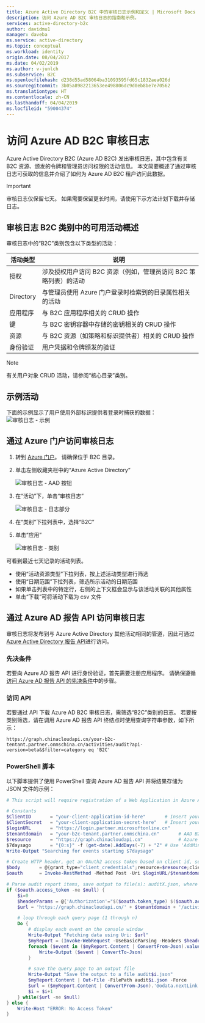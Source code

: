 ```yaml
---
title: Azure Active Directory B2C 中的审核日志示例和定义 | Microsoft Docs
description: 访问 Azure AD B2C 审核日志的指南和示例。
services: active-directory-b2c
author: davidmu1
manager: daveba
ms.service: active-directory
ms.topic: conceptual
ms.workload: identity
origin.date: 08/04/2017
ms.date: 04/02/2019
ms.author: v-junlch
ms.subservice: B2C
ms.openlocfilehash: d238d55ad58064ba31093595fd65c1832aea026d
ms.sourcegitcommit: 3b05a8982213653ee498806dc9d0eb8be7e70562
ms.translationtype: HT
ms.contentlocale: zh-CN
ms.lasthandoff: 04/04/2019
ms.locfileid: "59004374"
---
```

# <a name="accessing-azure-ad-b2c-audit-logs"></a>访问 Azure AD B2C 审核日志

Azure Active Directory B2C (Azure AD B2C) 发出审核日志，其中包含有关 B2C 资源、颁发的令牌和管理员访问权限的活动信息。 本文简要概述了通过审核日志可获取的信息并介绍了如何为 Azure AD B2C 租户访问此数据。

> [!IMPORTANT]
> 审核日志仅保留七天。 如果需要保留更长时间，请使用下示方法计划下载并存储日志。

## <a name="overview-of-activities-available-in-the-b2c-category-of-audit-logs"></a>审核日志 B2C 类别中的可用活动概述
审核日志中的“B2C”类别包含以下类型的活动：

|活动类型 |说明  |
|---------|---------|
|授权 |涉及授权用户访问 B2C 资源（例如，管理员访问 B2C 策略列表）的活动         |
|Directory |与管理员使用 Azure 门户登录时检索到的目录属性相关的活动 |
|应用程序 | 与 B2C 应用程序相关的 CRUD 操作 |
|键 |与 B2C 密钥容器中存储的密钥相关的 CRUD 操作 |
|资源 |与 B2C 资源（如策略和标识提供者）相关的 CRUD 操作
|身份验证 |用户凭据和令牌颁发的验证|

> [!NOTE]
> 有关用户对象 CRUD 活动，请参阅“核心目录”类别。

## <a name="example-activity"></a>示例活动
下面的示例显示了用户使用外部标识提供者登录时捕获的数据：![审核日志 - 示例](./media/active-directory-b2c-reference-audit-logs/audit-logs-example.png)

## <a name="accessing-audit-logs-through-the-azure-portal"></a>通过 Azure 门户访问审核日志
1. 转到 [Azure 门户](https://portal.azure.cn)。 请确保位于 B2C 目录。
2. 单击左侧收藏夹栏中的“Azure Active Directory”
    
    ![审核日志 - AAD 按钮](./media/active-directory-b2c-reference-audit-logs/audit-logs-portal-aad.png)

1. 在“活动”下，单击“审核日志”

    ![审核日志 - 日志部分](./media/active-directory-b2c-reference-audit-logs/audit-logs-portal-section.png)

2. 在“类别”下拉列表中，选择“B2C”
3. 单击“应用”

    ![审核日志 - 类别](./media/active-directory-b2c-reference-audit-logs/audit-logs-portal-category.png)

可看到最近七天记录的活动列表。
- 使用“活动资源类型”下拉列表，按上述活动类型进行筛选
- 使用“日期范围”下拉列表，筛选所示活动的日期范围
- 如果单击列表中的特定行，右侧的上下文框会显示与该活动关联的其他属性
- 单击“下载”可将活动下载为 csv 文件

## <a name="accessing-audit-logs-through-the-azure-ad-reporting-api"></a>通过 Azure AD 报告 API 访问审核日志
审核日志将发布到与 Azure Active Directory 其他活动相同的管道，因此可通过 [Azure Active Directory 报告 API](https://docs.microsoft.com/azure/active-directory/active-directory-reporting-api-audit-reference)进行访问。

### <a name="prerequisites"></a>先决条件
若要向 Azure AD 报告 API 进行身份验证，首先需要注册应用程序。 请确保遵循[访问 Azure AD 报告 API 的先决条件](https://azure.microsoft.com/documentation/articles/active-directory-reporting-api-getting-started/)中的步骤。

### <a name="accessing-the-api"></a>访问 API
若要通过 API 下载 Azure AD B2C 审核日志，需筛选“B2C”类别的日志。 若要按类别筛选，请在调用 Azure AD 报告 API 终结点时使用查询字符串参数，如下所示：

`https://graph.chinacloudapi.cn/your-b2c-tentant.partner.onmschina.cn/activities/audit?api-version=beta&$filter=category eq 'B2C'`

### <a name="powershell-script"></a>PowerShell 脚本
以下脚本提供了使用 PowerShell 查询 Azure AD 报告 API 并将结果存储为 JSON 文件的示例：

```powershell
# This script will require registration of a Web Application in Azure Active Directory (see https://azure.microsoft.com/documentation/articles/active-directory-reporting-api-getting-started/)

# Constants
$ClientID       = "your-client-application-id-here"       # Insert your application's Client ID, a Globally Unique ID (registered by Global Admin)
$ClientSecret   = "your-client-application-secret-here"   # Insert your application's Client Key/Secret string
$loginURL       = "https://login.partner.microsoftonline.cn"
$tenantdomain   = "your-b2c-tenant.partner.onmschina.cn"       # AAD B2C Tenant; for example, contoso.partner.onmschina.cn
$resource       = "https://graph.chinacloudapi.cn"             # Azure AD Graph API resource URI
$7daysago       = "{0:s}" -f (get-date).AddDays(-7) + "Z" # Use 'AddMinutes(-5)' to decrement minutes, for example
Write-Output "Searching for events starting $7daysago"

# Create HTTP header, get an OAuth2 access token based on client id, secret and tenant domain
$body       = @{grant_type="client_credentials";resource=$resource;client_id=$ClientID;client_secret=$ClientSecret}
$oauth      = Invoke-RestMethod -Method Post -Uri $loginURL/$tenantdomain/oauth2/token?api-version=1.0 -Body $body

# Parse audit report items, save output to file(s): auditX.json, where X = 0 thru n for number of nextLink pages
if ($oauth.access_token -ne $null) {
    $i=0
    $headerParams = @{'Authorization'="$($oauth.token_type) $($oauth.access_token)"}
    $url = 'https://graph.chinacloudapi.cn/' + $tenantdomain + '/activities/audit?api-version=beta&$filter=category eq ''B2C''and activityDate gt ' + $7daysago

    # loop through each query page (1 through n)
    Do {
        # display each event on the console window
        Write-Output "Fetching data using Uri: $url"
        $myReport = (Invoke-WebRequest -UseBasicParsing -Headers $headerParams -Uri $url)
        foreach ($event in ($myReport.Content | ConvertFrom-Json).value) {
            Write-Output ($event | ConvertTo-Json)
        }

        # save the query page to an output file
        Write-Output "Save the output to a file audit$i.json"
        $myReport.Content | Out-File -FilePath audit$i.json -Force
        $url = ($myReport.Content | ConvertFrom-Json).'@odata.nextLink'
        $i = $i+1
    } while($url -ne $null)
} else {
    Write-Host "ERROR: No Access Token"
}
```

